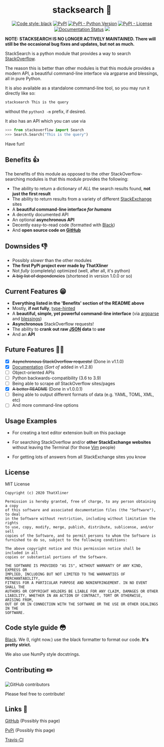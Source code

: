 <h1 align="center">stacksearch 🔎</h1>

<p align="center">
    <a href="https://github.com/psf/black"><img src="https://img.shields.io/badge/code%20style-black-000000.svg" alt="Code style: black"></a>
    <a href="https://pypi.org/project/stacksearch/"><img src="https://img.shields.io/pypi/v/stacksearch" alt="PyPI"></a>
    <a href="https://pypi.org/project/stacksearch/"><img src="https://img.shields.io/pypi/pyversions/stacksearch" alt="PyPI - Python Version"></a>
    <a href="https://pypi.org/project/stacksearch/"><img src="https://img.shields.io/pypi/l/stacksearch" alt="PyPI - License"></a>
    <a href="https://stacksearch.readthedocs.io/en/latest/"><img src="https://readthedocs.org/projects/stacksearch/badge/?version=latest" alt="Documentation Status"></a>
    <a href="https://codecov.io/gh/ThatXliner/stacksearch"> <img src="https://codecov.io/gh/ThatXliner/stacksearch/branch/master/graph/badge.svg" /> </a>
</p>

**NOTE: STACKSEARCH IS NO LONGER ACTIVELY MAINTAINED. There will still be the occasional bug fixes and updates, but not as much.**


StackSearch is a python module that provides a way to search [StackOverflow](https://stackoverflow.com/).

The reason this is better than other modules is that this module provides a modern API, a beautiful command-line interface via argparse and blessings, all in pure Python.

It is also available as a standalone command-line tool, so you may run it directly like so:

```bash
stacksearch This is the query
```

without the `python3 -m` prefix, if desired.

It also has an API which you can use via

```python
>>> from stackoverflow import Search
>>> Search.Search("This is the query")
```

Have fun!

## Benefits 👍

The benefits of this module as opposed to the other StackOverflow-searching modules is that this module provides the following:

- The ability to return a dictionary of _ALL_ the search results found, **not just the first result**
- The ability to return results from a variety of different [StackExchange](https://stackexchange.com/) sites
- A **beautiful command-line interface _for humans_**
- A decently documented API
- An optional **asynchronous API**
- Decently easy-to-read code (formatted with [Black](https://github.com/psf/black))
- And **open source code on [GitHub](https://github.com/ThatXliner/stacksearch/tree/Stable)**

## Downsides 👎

- Possibly _slower_ than the other modules
- **The first PyPi project ever made by ThatXliner**
- Not _fully_ (completely) optimized (well, after all, it's python)
- ~~A big list of dependencies~~ (shortened in version 1.0.0 or so)

## Current Features 😁

- **Everything listed in the 'Benefits' section of the README above**
- Mostly, **if not fully**, [type-hinted](https://www.python.org/dev/peps/pep-0585/)
- A **beautiful, simple, yet powerful command-line interface** (via [argparse](https://docs.python.org/3/library/argparse.html) and [blessings](https://pypi.org/project/blessings/))
- **Asynchronous** StackOverflow requests!
- The ability to **crank out raw [JSON](https://www.json.org/json-en.html) data** to **_use_**
- And an **API**

## Future Features 🏃‍♂️

- [x] ~~Asynchronous StackOverflow requests!~~ (Done in v1.1.0)
- [x] [Documentation](https://stacksearch.readthedocs.io/en/latest/) (_Sort of_ added in v1.2.8)
- [ ] Object-oriented APIs
- [ ] Python backwards-compatibility (3.6 to 3.9)
- [ ] Being able to scrape _all_ StackOverflow sites/pages
- [x] ~~A better README~~ (Done in v1.0.0.1)
- [ ] Being able to output different formats of data (e.g. YAML, TOML, XML, etc)
- [ ] And more command-line options

## Usage Examples

- For creating a text editor extension built on this package

- For searching StackOverflow and/or **other StackExchange websites** without leaving the Terminal (for those [Vim](https://www.vim.org/) people)

- For getting lots of answers from all StackExchange sites you know

## License

MIT License

```text
Copyright (c) 2020 ThatXliner

Permission is hereby granted, free of charge, to any person obtaining a copy
of this software and associated documentation files (the "Software"), to deal
in the Software without restriction, including without limitation the rights
to use, copy, modify, merge, publish, distribute, sublicense, and/or sell
copies of the Software, and to permit persons to whom the Software is
furnished to do so, subject to the following conditions:

The above copyright notice and this permission notice shall be included in all
copies or substantial portions of the Software.

THE SOFTWARE IS PROVIDED "AS IS", WITHOUT WARRANTY OF ANY KIND, EXPRESS OR
IMPLIED, INCLUDING BUT NOT LIMITED TO THE WARRANTIES OF MERCHANTABILITY,
FITNESS FOR A PARTICULAR PURPOSE AND NONINFRINGEMENT. IN NO EVENT SHALL THE
AUTHORS OR COPYRIGHT HOLDERS BE LIABLE FOR ANY CLAIM, DAMAGES OR OTHER
LIABILITY, WHETHER IN AN ACTION OF CONTRACT, TORT OR OTHERWISE, ARISING FROM,
OUT OF OR IN CONNECTION WITH THE SOFTWARE OR THE USE OR OTHER DEALINGS IN THE
SOFTWARE.
```

## Code style guide 😳

[Black](https://github.com/psf/black). We (I, right now.) use the black formatter to format our code. **It's pretty strict.**

We also use NumPy style docstrings.

## Contributing ✏️

![GitHub contributors](https://img.shields.io/github/contributors/ThatXliner/stacksearch)

Please feel free to contribute!

## Links 📎

[GitHub](https://github.com/ThatXliner/stacksearch/tree/Stable) (Possibly this page)

[PyPi](https://pypi.org/project/stacksearch/) (Possibly this page)

[Travis-CI](https://travis-ci.com/github/ThatXliner/stacksearch)
